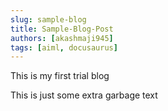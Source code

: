 ```yaml
---
slug: sample-blog
title: Sample-Blog-Post
authors: [akashmaji945]
tags: [aiml, docusaurus]
---
```


This is my first trial blog

<!-- truncate -->

This is just some extra garbage text
